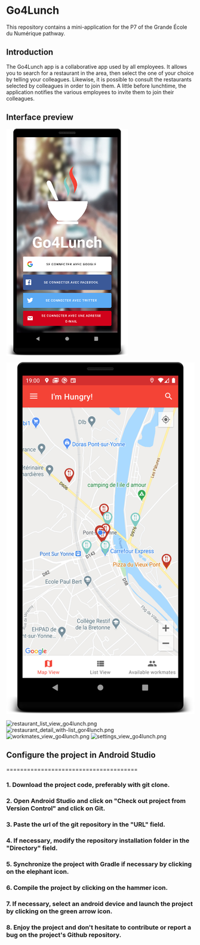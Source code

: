 # Go4Lunch

This repository contains a mini-application for the P7 of the Grande École du Numérique pathway.

## Introduction

The Go4Lunch app is a collaborative app used by all employees. It allows you to search for a restaurant in the area, then select the one of your choice by telling your colleagues. Likewise, it is possible to consult the restaurants selected by colleagues in order to join them. A little before lunchtime, the application notifies the various employees to invite them to join their colleagues.

## Interface preview
![authentication_screen_1](img/authentication_screen_1.png)

![map_view_go4lunch.png](img/map_view_go4lunch.png)

<img src="file:/D:/android/ocr/p7/Go4Lunch/img/restaurant_list_view_go4lunch.png" width="200px" alt="restaurant_list_view_go4lunch.png" />

<img src="file:/D:/android/ocr/p7/Go4Lunch/img/restaurant_detail_with-list_gor4lunch.png" width="200px" alt="restaurant_detail_with-list_gor4lunch.png" />

<img src="file:/D:/android/ocr/p7/Go4Lunch/img/workmates_view_go4lunch.png" alt="workmates_view_go4lunch.png" width="200px"/>
<img src="file:/D:/android/ocr/p7/Go4Lunch/img/settings_view_go4lunch.png" alt="settings_view_go4lunch.png" width="200px"/>


## Configure the project in Android Studio
======================================

### 1. Download the project code, preferably with git clone.

### 2. Open Android Studio and click on "Check out project from Version Control" and click on Git.
### 3. Paste the url of the git repository in the "URL" field.
### 4. If necessary, modify the repository installation folder in the "Directory" field.

### 5. Synchronize the project with Gradle if necessary by clicking on the elephant icon.
### 6. Compile the project by clicking on the hammer icon.
### 7. If necessary, select an android device and launch the project by clicking on the green arrow icon.

### 8. Enjoy the project and don't hesitate to contribute or report a bug on the project's Github repository.
